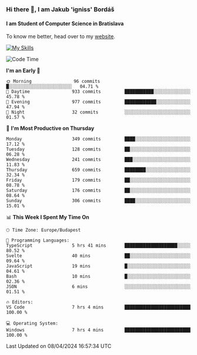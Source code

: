 ### Hi there 👋, I am Jakub 'igniss' Bordáš

#### I am Student of Computer Science in Bratislava
To know me better, head over to my [website](https://bordas.sk).

[![My Skills](https://skillicons.dev/icons?i=js,html,css,figma,svelte,java,kotlin,python,postgresql,typescript,nest,nodejs)](https://bordas.sk)


<!--START_SECTION:waka-->
![Code Time](http://img.shields.io/badge/Code%20Time-1%2C461%20hrs%2012%20mins-blue)

**I'm an Early 🐤** 

```text
🌞 Morning                96 commits          █░░░░░░░░░░░░░░░░░░░░░░░░   04.71 % 
🌆 Daytime                933 commits         ███████████░░░░░░░░░░░░░░   45.78 % 
🌃 Evening                977 commits         ████████████░░░░░░░░░░░░░   47.94 % 
🌙 Night                  32 commits          ░░░░░░░░░░░░░░░░░░░░░░░░░   01.57 % 
```
📅 **I'm Most Productive on Thursday** 

```text
Monday                   349 commits         ████░░░░░░░░░░░░░░░░░░░░░   17.12 % 
Tuesday                  128 commits         ██░░░░░░░░░░░░░░░░░░░░░░░   06.28 % 
Wednesday                241 commits         ███░░░░░░░░░░░░░░░░░░░░░░   11.83 % 
Thursday                 659 commits         ████████░░░░░░░░░░░░░░░░░   32.34 % 
Friday                   179 commits         ██░░░░░░░░░░░░░░░░░░░░░░░   08.78 % 
Saturday                 176 commits         ██░░░░░░░░░░░░░░░░░░░░░░░   08.64 % 
Sunday                   306 commits         ████░░░░░░░░░░░░░░░░░░░░░   15.01 % 
```


📊 **This Week I Spent My Time On** 

```text
🕑︎ Time Zone: Europe/Budapest

💬 Programming Languages: 
TypeScript               5 hrs 41 mins       ████████████████████░░░░░   80.52 % 
Svelte                   40 mins             ██░░░░░░░░░░░░░░░░░░░░░░░   09.64 % 
JavaScript               19 mins             █░░░░░░░░░░░░░░░░░░░░░░░░   04.61 % 
Bash                     10 mins             █░░░░░░░░░░░░░░░░░░░░░░░░   02.36 % 
JSON                     6 mins              ░░░░░░░░░░░░░░░░░░░░░░░░░   01.51 % 

🔥 Editors: 
VS Code                  7 hrs 4 mins        █████████████████████████   100.00 % 

💻 Operating System: 
Windows                  7 hrs 4 mins        █████████████████████████   100.00 % 
```


 Last Updated on 08/04/2024 16:57:34 UTC
<!--END_SECTION:waka-->
